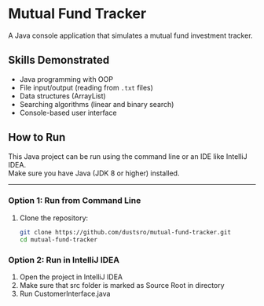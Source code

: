 # Mutual Fund Tracker

A Java console application that simulates a mutual fund investment tracker.

## Skills Demonstrated

- Java programming with OOP
- File input/output (reading from `.txt` files)
- Data structures (ArrayList)
- Searching algorithms (linear and binary search)
- Console-based user interface

## How to Run

This Java project can be run using the command line or an IDE like IntelliJ IDEA.  
Make sure you have Java (JDK 8 or higher) installed.

---

### Option 1: Run from Command Line

1. Clone the repository:
   ```bash
   git clone https://github.com/dustsro/mutual-fund-tracker.git
   cd mutual-fund-tracker
   
### Option 2: Run in IntelliJ IDEA

1. Open the project in IntelliJ IDEA
2. Make sure that src folder is marked as Source Root in directory
3. Run CustomerInterface.java
